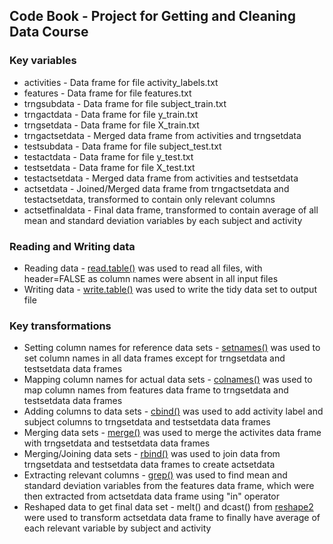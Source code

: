 ## Code Book - Project for Getting and Cleaning Data Course

### Key variables

* activities - Data frame for file activity_labels.txt
* features - Data frame for file features.txt
* trngsubdata - Data frame for file subject_train.txt
* trngactdata - Data frame for file y_train.txt
* trngsetdata - Data frame for file X_train.txt
* trngactsetdata - Merged data frame from activities and trngsetdata
* testsubdata - Data frame for file subject_test.txt
* testactdata - Data frame for file y_test.txt
* testsetdata - Data frame for file X_test.txt
* testactsetdata - Merged data frame from activities and testsetdata
* actsetdata - Joined/Merged data frame from trngactsetdata and testactsetdata, transformed to contain only relevant columns
* actsetfinaldata - Final data frame, transformed to contain average of all mean and standard deviation variables by each subject and activity

### Reading and Writing data
* Reading data - [read.table()](http://stat.ethz.ch/R-manual/R-devel/library/utils/html/read.table.html) was used to read all files, with header=FALSE as column names were absent in all input files
* Writing data - [write.table()](http://stat.ethz.ch/R-manual/R-devel/library/utils/html/write.table.html) was used to write the tidy data set to output file

### Key transformations

* Setting column names for reference data sets - [setnames()](http://stat.ethz.ch/R-manual/R-devel/library/stats/html/setNames.html) was used to set column names in all data frames except for trngsetdata and testsetdata data frames
* Mapping column names for actual data sets - [colnames()](http://stat.ethz.ch/R-manual/R-patched/library/base/html/colnames.html) was used to map column names from features data frame to trngsetdata and testsetdata data frames
* Adding columns to data sets - [cbind()](http://stat.ethz.ch/R-manual/R-devel/library/base/html/cbind.html) was used to add activity label and subject columns to trngsetdata and testsetdata data frames
* Merging data sets - [merge()](http://stat.ethz.ch/R-manual/R-devel/library/base/html/merge.html) was used to merge the activites data frame with trngsetdata and testsetdata data frames
* Merging/Joining data sets - [rbind()](http://stat.ethz.ch/R-manual/R-patched/library/base/html/cbind.html) was used to join data from trngsetdata and testsetdata data frames to create actsetdata
* Extracting relevant columns - [grep()](http://stat.ethz.ch/R-manual/R-devel/library/base/html/grep.html) was used to find mean and standard deviation variables from the features data frame, which were then extracted from actsetdata data frame using "in" operator
* Reshaped data to get final data set - melt() and dcast() from [reshape2](http://cran.r-project.org/web/packages/reshape2/reshape2.pdf) were used to transform actsetdata data frame to finally have average of each relevant variable by subject and activity


